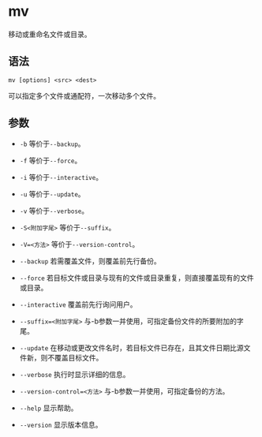 # mv
移动或重命名文件或目录。

## 语法
`mv [options] <src> <dest>`

可以指定多个文件或通配符，一次移动多个文件。

## 参数
- `-b` 等价于`--backup`。
- `-f` 等价于`--force`。
- `-i` 等价于`--interactive`。
- `-u` 等价于`--update`。
- `-v` 等价于`--verbose`。

- `-S<附加字尾>` 等价于`--suffix`。
- `-V=<方法>` 等价于`--version-control`。 

- `--backup` 若需覆盖文件，则覆盖前先行备份。
- `--force` 若目标文件或目录与现有的文件或目录重复，则直接覆盖现有的文件或目录。
- `--interactive` 覆盖前先行询问用户。
- `--suffix=<附加字尾>` 与-b参数一并使用，可指定备份文件的所要附加的字尾。
- `--update` 在移动或更改文件名时，若目标文件已存在，且其文件日期比源文件新，则不覆盖目标文件。
- `--verbose` 执行时显示详细的信息。
- `--version-control=<方法>` 与-b参数一并使用，可指定备份的方法。
- `--help` 显示帮助。
- `--version` 显示版本信息。
